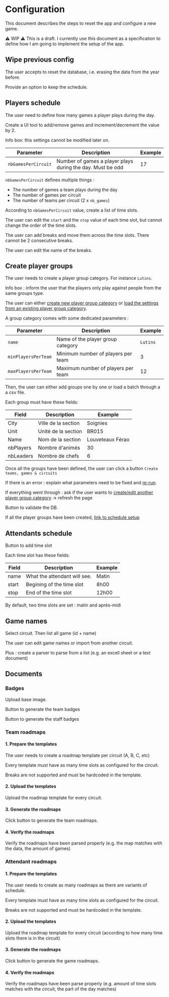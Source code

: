 # Configuration

This document describes the steps to reset the app and configure a new game.  

⚠️ WIP ⚠️ This is a draft. I currently use this document as a specification to define how I am going to implement the setup of the app.

## Wipe previous config

The user accepts to reset the database, i.e. erasing the data from the year before. 

Provide an option to keep the schedule.

## Players schedule

The user need to define how many games a player plays during the day. 

Create a UI tool to add/remove games and increment/decrement the value by 2. 

Info box: this settings cannot be modified later on.

| Parameter           | Description                                                | Example |
| ------------------- | ---------------------------------------------------------- | ------- |
| `nbGamesPerCircuit` | Number of games a player plays during the day. Must be odd | 17      |

`nbGamesPerCircuit` defines multiple things : 

- The number of games a team plays during the day
- The number of games per circuit
- The number of teams per circuit (2 x `nb_games`)

According to `nbGamesPerCircuit` value, create a list of time slots.

The user can edit the `start` and the `stop` value of each time slot, but cannot change the order of the time slots.

The user can add breaks and move them across the time slots. There cannot be 2 consecutive breaks.

The user can edit the name of the breaks.

## Create player groups

The user needs to create a player group category. For instance `Lutins`.  

Info box : inform the user that the players only play against people from the same groups type. 

The user can either <u>create new player group category</u> or <u>load the settings from an existing player group category</u>.

A group category comes with some dedicated parameters : 

| Parameter           | Description                        | Example  |
| ------------------- | ---------------------------------- | -------- |
| `name`              | Name of the player group category  | `Lutins` |
| `minPlayersPerTeam` | Minimum number of players per team | 3        |
| `maxPlayersPerTeam` | Maximum number of players per team | 12       |

Then, the user can either add groups one by one or load a batch through a a csv file.

Each group must have these fields: 

| Field     | Description         | Example          |
| --------- | ------------------- | ---------------- |
| City      | Ville de la section | Soignies         |
| Unit      | Unité de la section | BR015            |
| Name      | Nom de la section   | Louveteaux Férao |
| nbPlayers | Nombre d'animés     | 30               |
| nbLeaders | Nombre de chefs     | 6                |

Once all the groups have been defined, the user can click a button `Create teams, games & circuits`

If there is an error : explain what parameters need to be fixed and <u>re-run</u>.

If everything went through : ask if the user wants to <u>create/edit another player group category</u> -> refresh the page

Button to validate the DB.

If all the player groups have been created, <u>link to schedule setup</u>

## Attendants schedule

Button to add time slot

Each time slot has these fields:

| Field | Description                  | Example |
| ----- | ---------------------------- | ------- |
| name  | What the attendant will see. | Matin   |
| start | Begining of the time slot    | 8h00    |
| stop  | End of the time slot         | 12h00   |

By default, two time slots are set : matin and après-midi

## Game names

Select circuit. Then list all game (id + name)

The user can edit game names or import from another circuit.

Plus : create a parser to parse from a list (e.g. an excell sheet or a text document)

## Documents

### Badges

Upload base image. 

Button to generate the team badges

Button to generate the staff badges

### Team roadmaps

#### 1. Prepare the templates

The user needs to create a roadmap template per circuit (A, B, C, etc)

Every template must have as many time slots as configured for the circuit. 

Breaks are not supported and must be hardcoded in the template.

#### 2. Upload the templates

Upload the roadmap template for every circuit. 

#### 3. Generate the roadmaps

Click button to generate the team roadmaps.

#### 4. Verify the roadmaps

Verify the roadmaps have been parsed properly (e.g. the map matches with the data, the amount of games)

### Attendant roadmaps

#### 1. Prepare the templates

The user needs to create as many roadmaps as there are variants of schedule. 

Every template must have as many time slots as configured for the circuit. 

Breaks are not supported and must be hardcoded in the template.

#### 2. Upload the templates

Upload the roadmap template for every circuit (according to how many time slots there is in the circuit)

#### 3. Generate the roadmaps

Click button to generate the game roadmaps.

#### 4. Verify the roadmaps

Verify the roadmaps have been parse properly (e.g. amount of time slots matches with the circuit, the part of the day matches)




